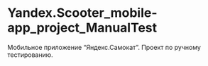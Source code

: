 # Yandex.Scooter_mobile-app_project_ManualTest
Мобильное приложение “Яндекс.Самокат”. Проект по ручному тестированию.
